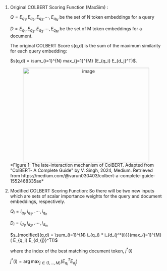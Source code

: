 1) Original COLBERT Scoring Function (MaxSim) :

   $Q = {E_{q_1}, E_{q_2}, E_{q_3} .\cdots, E_{q_N}}$ be the set of N token embeddings for a query

   $D = {E_{q_1}, E_{q_2}, E_{q_3} .\cdots, E_{q_M}}$ be the set of M token embeddings for a document.

   The original COLBERT Score s(q,d) is the sum of the maximum similarity for each query embedding:

   $s(q,d) = \sum_{i=1}^{N} max_{j=1}^{M} (E_{q_i} E_{d_j}^T)$.

    <div align="center">
      <img src="https://github.com/user-attachments/assets/b1e78042-8548-4eb3-840f-a9acbcff020d" width="400" height="300" alt="image" />
    </div>
   *Figure 1: The late-interaction mechanism of ColBERT. Adapted from
   "ColBERT- A Complete Guide" by V. Singh, 2024, Medium. Retrieved from
   https://medium.com/@varun030403/colbert-a-complete-guide-1552468335ae*




3) Modified COLBERT Scoring Function:
   So there will be two new inputs which are sets of scalar importance weights for the query and document embeddings, respectively.

   $Q_i = {i_{q_1}, i_{q_2}, .\cdots, i_{q_n}}$

   $D_i = {i_{d_1}, i_{d_2}, .\cdots, i_{d_m}}$

   $s_{modified}(q,d) = \sum_{i=1}^{N} i_{q_i} * i_{d_{j^*(i)}}(max_{j=1}^{M} ( E_{q_i} E_{d_{j}}^T))$

   where the index of the best matching document token, $j^*(i)$

   $j^*(i) = \arg\max_{j \in \{1, \dots, M\}} \big( E_{q_i}^T E_{d_j} \big)$



